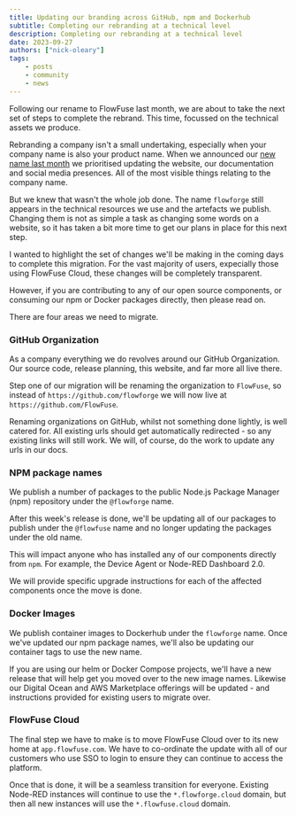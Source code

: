 ```yaml
---
title: Updating our branding across GitHub, npm and Dockerhub
subtitle: Completing our rebranding at a technical level
description: Completing our rebranding at a technical level
date: 2023-09-27
authors: ["nick-oleary"]
tags:
    - posts
    - community
    - news
---
```


Following our rename to FlowFuse last month, we are about to take the next
set of steps to complete the rebrand. This time, focussed on the technical
assets we produce.

<!--more-->

Rebranding a company isn't a small undertaking, especially when your company
name is also your product name. When we announced our [new name last month](https://flowfuse.com/blog/2023/08/flowforge-is-now-flowfuse/) we
prioritised updating the website, our documentation and social media presences.
All of the most visible things relating to the company name.

But we knew that wasn't the whole job done. The name `flowforge` still appears
in the technical resources we use and the artefacts we publish. Changing them
is not as simple a task as changing some words on a website, so it has taken a bit
more time to get our plans in place for this next step.

I wanted to highlight the set of changes we'll be making in the coming days to
complete this migration. For the vast majority of users, expecially those using
FlowFuse Cloud, these changes will be completely transparent.

However, if you are contributing to any of our open source components, or consuming
our npm or Docker packages directly, then please read on.

There are four areas we need to migrate.

### GitHub Organization

As a company everything we do revolves around our GitHub Organization. Our
source code, release planning, this website, and far more all live there.

Step one of our migration will be renaming the organization to `FlowFuse`, so instead
of `https://github.com/flowforge` we will now live at `https://github.com/FlowFuse`.

Renaming organizations on GitHub, whilst not something done lightly, is well catered
for. All existing urls should get automatically redirected - so any existing
links will still work. We will, of course, do the work to update any urls in our docs.

### NPM package names

We publish a number of packages to the public Node.js Package Manager (npm) repository
under the `@flowforge` name.

After this week's release is done, we'll be updating all of our packages to publish
under the `@flowfuse` name and no longer updating the packages under the old name.

This will impact anyone who has installed any of our components directly from `npm`. For
example, the Device Agent or Node-RED Dashboard 2.0.

We will provide specific upgrade instructions for each of the affected components once
the move is done.

### Docker Images

We publish container images to Dockerhub under the `flowforge` name. Once
we've updated our npm package names, we'll also be updating our container tags
to use the new name.

If you are using our helm or Docker Compose projects, we'll have a new release that
will help get you moved over to the new image names. Likewise our Digital Ocean
and AWS Marketplace offerings will be updated - and instructions provided for existing
users to migrate over.

### FlowFuse Cloud

The final step we have to make is to move FlowFuse Cloud over to its new home
at `app.flowfuse.com`. We have to co-ordinate the update with all of our customers
who use SSO to login to ensure they can continue to access the platform.

Once that is done, it will be a seamless transition for everyone. Existing Node-RED
instances will continue to use the `*.flowforge.cloud` domain, but then all new
instances will use the `*.flowfuse.cloud` domain.
